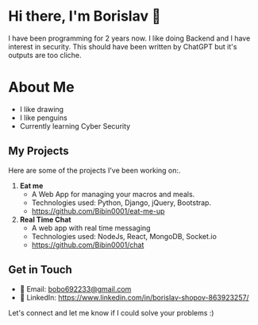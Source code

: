# Hi there, I'm Borislav 👋
I have been programming for 2 years now. I like doing Backend and I have interest in security. This should have been written by ChatGPT but it's outputs are too cliche. 

# About Me

- I like drawing
- I like penguins
- Currently learning Cyber Security
  
## My Projects

Here are some of the projects I've been working on:.
1. **Eat me**
   - A Web App for managing your macros and meals.
   - Technologies used: Python, Django, jQuery, Bootstrap.
   - https://github.com/Bibin0001/eat-me-up
2. **Real Time Chat**
   - A web app with real time messaging
   - Technologies used: NodeJs, React, MongoDB, Socket.io
   - https://github.com/Bibin0001/chat

## Get in Touch

- 📧 Email: bobo692233@gmail.com
- 💼 LinkedIn: https://www.linkedin.com/in/borislav-shopov-863923257/

Let's connect and let me know if I could solve your problems :)
